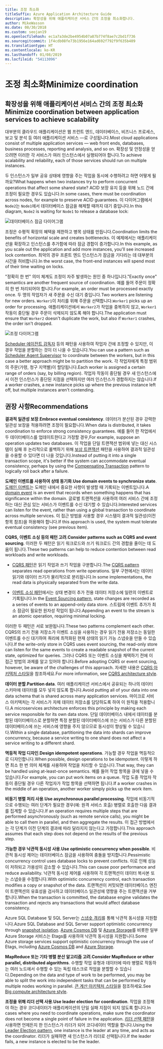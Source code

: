 ```yaml
---
title: 조정 최소화
titleSuffix: Azure Application Architecture Guide
description: 확장성을 위해 애플리케이션 서비스 간의 조정을 최소화합니다.
author: MikeWasson
ms.date: 08/30/2018
ms.custom: seojan19
ms.openlocfilehash: ec1a7a3de2be4954b07a87b774f8ae7c2bd1f736
ms.sourcegitcommit: 1f4cdb08fe73b1956e164ad692f792f9f635b409
ms.translationtype: HT
ms.contentlocale: ko-KR
ms.lasthandoff: 01/08/2019
ms.locfileid: "54113096"
---
```

# <a name="minimize-coordination"></a><span data-ttu-id="16ecf-103">조정 최소화</span><span class="sxs-lookup"><span data-stu-id="16ecf-103">Minimize coordination</span></span>

## <a name="minimize-coordination-between-application-services-to-achieve-scalability"></a><span data-ttu-id="16ecf-104">확장성을 위해 애플리케이션 서비스 간의 조정 최소화</span><span class="sxs-lookup"><span data-stu-id="16ecf-104">Minimize coordination between application services to achieve scalability</span></span>

<span data-ttu-id="16ecf-105">대부분의 클라우드 애플리케이션은 웹 프런트 엔드, 데이터베이스, 비즈니스 프로세스, 보고 및 분석 등 여러 애플리케이션 서비스 &mdash;로 구성됩니다.</span><span class="sxs-lookup"><span data-stu-id="16ecf-105">Most cloud applications consist of multiple application services &mdash; web front ends, databases, business processes, reporting and analysis, and so on.</span></span> <span data-ttu-id="16ecf-106">확장성 및 안정성을 얻으려면 이러한 각 서비스가 여러 인스턴스에서 실행되어야 합니다.</span><span class="sxs-lookup"><span data-stu-id="16ecf-106">To achieve scalability and reliability, each of those services should run on multiple instances.</span></span>

<span data-ttu-id="16ecf-107">두 인스턴스가 일부 공유 상태에 영향을 주는 작업을 동시에 수행하려고 하면 어떻게 될까요?</span><span class="sxs-lookup"><span data-stu-id="16ecf-107">What happens when two instances try to perform concurrent operations that affect some shared state?</span></span> <span data-ttu-id="16ecf-108">ACID 보장 유지 등을 위해 노드 간에 조정이 필요한 경우도 있습니다.</span><span class="sxs-lookup"><span data-stu-id="16ecf-108">In some cases, there must be coordination across nodes, for example to preserve ACID guarantees.</span></span> <span data-ttu-id="16ecf-109">이 다이어그램에서 `Node2`는 `Node1`에서 데이터베이스 잠금을 해제할 때까지 대기 중입니다.</span><span class="sxs-lookup"><span data-stu-id="16ecf-109">In this diagram, `Node2` is waiting for `Node1` to release a database lock:</span></span>

![데이터베이스 잠금 다이어그램](./images/database-lock.svg)

<span data-ttu-id="16ecf-111">조정은 수평적 확장의 혜택을 제한하고 병목 상태를 만듭니다.</span><span class="sxs-lookup"><span data-stu-id="16ecf-111">Coordination limits the benefits of horizontal scale and creates bottlenecks.</span></span> <span data-ttu-id="16ecf-112">이 예제에서는 애플리케이션을 확장하고 인스턴스를 추가함에 따라 잠금 경합이 증가합니다.</span><span class="sxs-lookup"><span data-stu-id="16ecf-112">In this example, as you scale out the application and add more instances, you'll see increased lock contention.</span></span> <span data-ttu-id="16ecf-113">최악의 경우 프론트 엔드 인스턴스가 잠금을 기다리는 데 대부분의 시간을 허비합니다.</span><span class="sxs-lookup"><span data-stu-id="16ecf-113">In the worst case, the front-end instances will spend most of their time waiting on locks.</span></span>

<span data-ttu-id="16ecf-114">"정확히 한 번" 의미 체계도 조정이 자주 발생하는 원인 중 하나입니다.</span><span class="sxs-lookup"><span data-stu-id="16ecf-114">"Exactly once" semantics are another frequent source of coordination.</span></span> <span data-ttu-id="16ecf-115">예를 들어 주문이 정확히 한 번 처리되어야 합니다.</span><span class="sxs-lookup"><span data-stu-id="16ecf-115">For example, an order must be processed exactly once.</span></span> <span data-ttu-id="16ecf-116">두 명의 작업자가 새 주문을 수신 대기 중입니다.</span><span class="sxs-lookup"><span data-stu-id="16ecf-116">Two workers are listening for new orders.</span></span> <span data-ttu-id="16ecf-117">`Worker1`이 처리를 위해 주문을 선택합니다.</span><span class="sxs-lookup"><span data-stu-id="16ecf-117">`Worker1` picks up an order for processing.</span></span> <span data-ttu-id="16ecf-118">애플리케이션에서 `Worker2`가 작업을 중복하지 않고, `Worker1` 작동이 중단될 경우 주문이 삭제되지 않도록 해야 합니다.</span><span class="sxs-lookup"><span data-stu-id="16ecf-118">The application must ensure that `Worker2` doesn't duplicate the work, but also if `Worker1` crashes, the order isn't dropped.</span></span>

![조정 다이어그램](./images/coordination.svg)

<span data-ttu-id="16ecf-120">[Scheduler 에이전트 감독자][sas-pattern] 등의 패턴을 사용하여 작업자 간에 조정할 수 있지만, 이 경우 작업을 분할하는 것이 더 나을 수 있습니다.</span><span class="sxs-lookup"><span data-stu-id="16ecf-120">You can use a pattern such as [Scheduler Agent Supervisor][sas-pattern] to coordinate between the workers, but in this case a better approach might be to partition the work.</span></span> <span data-ttu-id="16ecf-121">각 작업자에게 특정 범위의 주문(가령, 청구 지역별)이 할당됩니다.</span><span class="sxs-lookup"><span data-stu-id="16ecf-121">Each worker is assigned a certain range of orders (say, by billing region).</span></span> <span data-ttu-id="16ecf-122">작업자 작동이 중단될 경우 새 인스턴스에서 이전 인스턴스가 중단된 지점을 선택하지만 여러 인스턴스가 경합하지는 않습니다.</span><span class="sxs-lookup"><span data-stu-id="16ecf-122">If a worker crashes, a new instance picks up where the previous instance left off, but multiple instances aren't contending.</span></span>

## <a name="recommendations"></a><span data-ttu-id="16ecf-123">권장 사항</span><span class="sxs-lookup"><span data-stu-id="16ecf-123">Recommendations</span></span>

<span data-ttu-id="16ecf-124">**결과적 일관성 보장**.</span><span class="sxs-lookup"><span data-stu-id="16ecf-124">**Embrace eventual consistency**.</span></span> <span data-ttu-id="16ecf-125">데이터가 분산된 경우 강력한 일관성 보장을 적용하려면 조정이 필요합니다.</span><span class="sxs-lookup"><span data-stu-id="16ecf-125">When data is distributed, it takes coordination to enforce strong consistency guarantees.</span></span> <span data-ttu-id="16ecf-126">예를 들어 한 작업에서 두 데이터베이스를 업데이트한다고 가정할 경우,</span><span class="sxs-lookup"><span data-stu-id="16ecf-126">For example, suppose an operation updates two databases.</span></span> <span data-ttu-id="16ecf-127">이 작업을 단일 트랜잭션 범위에 넣는 대신 시스템이 실패 후 논리적으로 롤백하기 위해 [보상 트랜잭션][compensating-transaction] 패턴을 사용하여 결과적 일관성을 수용할 수 있다면 더 나을 것입니다.</span><span class="sxs-lookup"><span data-stu-id="16ecf-127">Instead of putting it into a single transaction scope, it's better if the system can accommodate eventual consistency, perhaps by using the [Compensating Transaction][compensating-transaction] pattern to logically roll back after a failure.</span></span>

<span data-ttu-id="16ecf-128">**도메인 이벤트를 사용하여 상태 동기화**.</span><span class="sxs-lookup"><span data-stu-id="16ecf-128">**Use domain events to synchronize state**.</span></span> <span data-ttu-id="16ecf-129">[도메인 이벤트][domain-event]는 도메인 내에서 중요한 사항이 발생할 때 기록되는 이벤트입니다.</span><span class="sxs-lookup"><span data-stu-id="16ecf-129">A [domain event][domain-event] is an event that records when something happens that has significance within the domain.</span></span> <span data-ttu-id="16ecf-130">글로벌 트랜잭션을 사용하여 여러 서비스 간에 조정하는 대신 관심 있는 서비스가 이벤트를 수신 대기할 수 있습니다.</span><span class="sxs-lookup"><span data-stu-id="16ecf-130">Interested services can listen for the event, rather than using a global transaction to coordinate across multiple services.</span></span> <span data-ttu-id="16ecf-131">이 접근 방법을 사용할 경우 시스템이 결과적 일관성(이전 항목 참조)을 허용해야 합니다.</span><span class="sxs-lookup"><span data-stu-id="16ecf-131">If this approach is used, the system must tolerate eventual consistency (see previous item).</span></span>

<span data-ttu-id="16ecf-132">**CQRS, 이벤트 소싱 등의 패턴 고려**.</span><span class="sxs-lookup"><span data-stu-id="16ecf-132">**Consider patterns such as CQRS and event sourcing**.</span></span> <span data-ttu-id="16ecf-133">이러한 두 패턴은 읽기 워크로드와 쓰기 워크로드 간의 경합을 줄이는 데 도움이 됩니다.</span><span class="sxs-lookup"><span data-stu-id="16ecf-133">These two patterns can help to reduce contention between read workloads and write workloads.</span></span>

- <span data-ttu-id="16ecf-134">[CQRS 패턴][cqrs-pattern]은 읽기 작업과 쓰기 작업을 구분합니다.</span><span class="sxs-lookup"><span data-stu-id="16ecf-134">The [CQRS pattern][cqrs-pattern] separates read operations from write operations.</span></span> <span data-ttu-id="16ecf-135">일부 구현에서는 데이터 읽기와 데이터 쓰기가 물리적으로 분리됩니다.</span><span class="sxs-lookup"><span data-stu-id="16ecf-135">In some implementations, the read data is physically separated from the write data.</span></span>

- <span data-ttu-id="16ecf-136">[이벤트 소싱 패턴][event-sourcing]에서는 상태 변경이 추가 전용 데이터 저장소에 일련의 이벤트로 기록됩니다.</span><span class="sxs-lookup"><span data-stu-id="16ecf-136">In the [Event Sourcing pattern][event-sourcing], state changes are recorded as a series of events to an append-only data store.</span></span> <span data-ttu-id="16ecf-137">스트림에 이벤트 추가가 최소 잠금이 필요한 원자성 작업이 됩니다.</span><span class="sxs-lookup"><span data-stu-id="16ecf-137">Appending an event to the stream is an atomic operation, requiring minimal locking.</span></span>

<span data-ttu-id="16ecf-138">이러한 두 패턴은 서로 보완됩니다.</span><span class="sxs-lookup"><span data-stu-id="16ecf-138">These two patterns complement each other.</span></span> <span data-ttu-id="16ecf-139">CQRS의 쓰기 전용 저장소가 이벤트 소싱을 사용하는 경우 읽기 전용 저장소는 동일한 이벤트를 수신 대기하여 쿼리에 최적화된 현재 상태의 읽기 가능 스냅숏을 만들 수 있습니다.</span><span class="sxs-lookup"><span data-stu-id="16ecf-139">If the write-only store in CQRS uses event sourcing, the read-only store can listen for the same events to create a readable snapshot of the current state, optimized for queries.</span></span> <span data-ttu-id="16ecf-140">그러나 CQRS 또는 이벤트 소싱을 채택하기 전에 이 접근 방법의 과제를 알고 있어야 합니다.</span><span class="sxs-lookup"><span data-stu-id="16ecf-140">Before adopting CQRS or event sourcing, however, be aware of the challenges of this approach.</span></span> <span data-ttu-id="16ecf-141">자세한 내용은 [CQRS 아키텍처 스타일][cqrs-style]을 참조하세요.</span><span class="sxs-lookup"><span data-stu-id="16ecf-141">For more information, see [CQRS architecture style][cqrs-style].</span></span>

<span data-ttu-id="16ecf-142">**데이터 분할**.</span><span class="sxs-lookup"><span data-stu-id="16ecf-142">**Partition data**.</span></span>  <span data-ttu-id="16ecf-143">여러 애플리케이션 서비스에서 공유되는 하나의 데이터 스키마에 데이터를 모두 넣지 않도록 합니다.</span><span class="sxs-lookup"><span data-stu-id="16ecf-143">Avoid putting all of your data into one data schema that is shared across many application services.</span></span> <span data-ttu-id="16ecf-144">마이크로 서비스 아키텍처는 각 서비스가 자체 데이터 저장소를 담당하도록 하여 이 원칙을 적용합니다.</span><span class="sxs-lookup"><span data-stu-id="16ecf-144">A microservices architecture enforces this principle by making each service responsible for its own data store.</span></span> <span data-ttu-id="16ecf-145">단일 데이터베이스 내에서 데이터를 분할된 데이터베이스로 분할하면 특정 분할된 데이터베이스에 쓰는 서비스가 다른 분할된 데이터베이스에 쓰는 서비스에 영향을 주지 않으므로 동시성이 향상될 수 있습니다.</span><span class="sxs-lookup"><span data-stu-id="16ecf-145">Within a single database, partitioning the data into shards can improve concurrency, because a service writing to one shard does not affect a service writing to a different shard.</span></span>

<span data-ttu-id="16ecf-146">**멱등적 작업 디자인**.</span><span class="sxs-lookup"><span data-stu-id="16ecf-146">**Design idempotent operations**.</span></span> <span data-ttu-id="16ecf-147">가능할 경우 작업을 멱등적으로 디자인합니다.</span><span class="sxs-lookup"><span data-stu-id="16ecf-147">When possible, design operations to be idempotent.</span></span> <span data-ttu-id="16ecf-148">이렇게 하면 최소 한 번 의미 체계를 사용하여 작업을 처리할 수 있습니다.</span><span class="sxs-lookup"><span data-stu-id="16ecf-148">That way, they can be handled using at-least-once semantics.</span></span> <span data-ttu-id="16ecf-149">예를 들어 작업 항목을 큐에 넣을 수 있습니다.</span><span class="sxs-lookup"><span data-stu-id="16ecf-149">For example, you can put work items on a queue.</span></span> <span data-ttu-id="16ecf-150">작업 도중 작업자 작동이 중단될 경우 다른 작업자가 작업 항목을 선택하면 됩니다.</span><span class="sxs-lookup"><span data-stu-id="16ecf-150">If a worker crashes in the middle of an operation, another worker simply picks up the work item.</span></span>

<span data-ttu-id="16ecf-151">**비동기 병렬 처리 사용**.</span><span class="sxs-lookup"><span data-stu-id="16ecf-151">**Use asynchronous parallel processing**.</span></span> <span data-ttu-id="16ecf-152">작업에 비동기적으로 수행되는 여러 단계가 필요한 경우(예: 원격 서비스 호출) 병렬로 호출한 다음 결과를 집계할 수 있습니다.</span><span class="sxs-lookup"><span data-stu-id="16ecf-152">If an operation requires multiple steps that are performed asynchronously (such as remote service calls), you might be able to call them in parallel, and then aggregate the results.</span></span> <span data-ttu-id="16ecf-153">이 접근 방법에서는 각 단계가 이전 단계의 결과에 따라 달라지지 않는다고 가정합니다.</span><span class="sxs-lookup"><span data-stu-id="16ecf-153">This approach assumes that each step does not depend on the results of the previous step.</span></span>

<span data-ttu-id="16ecf-154">**가능한 경우 낙관적 동시성 사용**.</span><span class="sxs-lookup"><span data-stu-id="16ecf-154">**Use optimistic concurrency when possible**.</span></span> <span data-ttu-id="16ecf-155">비관적 동시성 제어는 데이터베이스 잠금을 사용하여 충돌을 방지합니다.</span><span class="sxs-lookup"><span data-stu-id="16ecf-155">Pessimistic concurrency control uses database locks to prevent conflicts.</span></span> <span data-ttu-id="16ecf-156">이로 인해 성능이 저하되고 가용성이 감소할 수 있습니다.</span><span class="sxs-lookup"><span data-stu-id="16ecf-156">This can cause poor performance and reduce availability.</span></span> <span data-ttu-id="16ecf-157">낙관적 동시성 제어를 사용하여 각 트랜잭션이 데이터 복사본 또는 스냅숏을 수정합니다.</span><span class="sxs-lookup"><span data-stu-id="16ecf-157">With optimistic concurrency control, each transaction modifies a copy or snapshot of the data.</span></span> <span data-ttu-id="16ecf-158">트랜잭션이 커밋되면 데이터베이스 엔진이 트랜잭션의 유효성을 검사하고 데이터베이스 일관성에 영향을 주는 트랜잭션을 거부합니다.</span><span class="sxs-lookup"><span data-stu-id="16ecf-158">When the transaction is committed, the database engine validates the transaction and rejects any transactions that would affect database consistency.</span></span>

<span data-ttu-id="16ecf-159">Azure SQL Database 및 SQL Server는 [스냅숏 격리][sql-snapshot-isolation]를 통해 낙관적 동시성을 지원합니다.</span><span class="sxs-lookup"><span data-stu-id="16ecf-159">Azure SQL Database and SQL Server support optimistic concurrency through [snapshot isolation][sql-snapshot-isolation].</span></span> <span data-ttu-id="16ecf-160">[Azure Cosmos DB][cosmosdb-faq] 및 [Azure Storage][storage-concurrency]를 비롯한 일부 Azure Storage 서비스는 Etags를 사용하여 낙관적 동시성을 지원합니다.</span><span class="sxs-lookup"><span data-stu-id="16ecf-160">Some Azure storage services support optimistic concurrency through the use of Etags, including [Azure Cosmos DB][cosmosdb-faq] and [Azure Storage][storage-concurrency].</span></span>

<span data-ttu-id="16ecf-161">**MapReduce 또는 기타 병렬 분산 알고리즘 고려**.</span><span class="sxs-lookup"><span data-stu-id="16ecf-161">**Consider MapReduce or other parallel, distributed algorithms**.</span></span> <span data-ttu-id="16ecf-162">수행할 작업 유형과 데이터에 따라 병렬로 작동하는 여러 노드에서 수행할 수 있는 독립 태스크로 작업을 분할할 수 있습니다.</span><span class="sxs-lookup"><span data-stu-id="16ecf-162">Depending on the data and type of work to be performed, you may be able to split the work into independent tasks that can be performed by multiple nodes working in parallel.</span></span> <span data-ttu-id="16ecf-163">[큰 계산 아키텍처 스타일][big-compute]을 참조하세요.</span><span class="sxs-lookup"><span data-stu-id="16ecf-163">See [Big compute architecture style][big-compute].</span></span>

<span data-ttu-id="16ecf-164">**조정을 위해 리더 선택 사용**.</span><span class="sxs-lookup"><span data-stu-id="16ecf-164">**Use leader election for coordination**.</span></span> <span data-ttu-id="16ecf-165">작업을 조정해야 하는 경우 코디네이터가 애플리케이션의 단일 실패 지점이 되지 않도록 합니다.</span><span class="sxs-lookup"><span data-stu-id="16ecf-165">In cases where you need to coordinate operations, make sure the coordinator does not become a single point of failure in the application.</span></span> <span data-ttu-id="16ecf-166">[리더 선택 패턴][leader-election]을 사용하면 언제든지 한 인스턴스가 리더가 되어 코디네이터 역할을 합니다.</span><span class="sxs-lookup"><span data-stu-id="16ecf-166">Using the [Leader Election pattern][leader-election], one instance is the leader at any time, and acts as the coordinator.</span></span> <span data-ttu-id="16ecf-167">리더가 실패하면 새 인스턴스가 리더로 선택됩니다.</span><span class="sxs-lookup"><span data-stu-id="16ecf-167">If the leader fails, a new instance is elected to be the leader.</span></span>

<!-- links -->

[big-compute]: ../architecture-styles/big-compute.md
[compensating-transaction]: ../../patterns/compensating-transaction.md
[cqrs-style]: ../architecture-styles/cqrs.md
[cqrs-pattern]: ../../patterns/cqrs.md
[cosmosdb-faq]: /azure/cosmos-db/faq
[domain-event]: https://martinfowler.com/eaaDev/DomainEvent.html
[event-sourcing]: ../../patterns/event-sourcing.md
[leader-election]: ../../patterns/leader-election.md
[sas-pattern]: ../../patterns/scheduler-agent-supervisor.md
[sql-snapshot-isolation]: /sql/t-sql/statements/set-transaction-isolation-level-transact-sql
[storage-concurrency]: https://azure.microsoft.com/blog/managing-concurrency-in-microsoft-azure-storage-2/